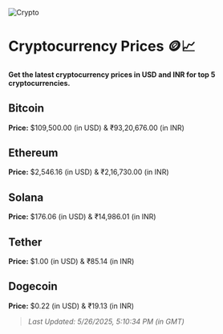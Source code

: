 
![Crypto](https://www.techguide.com.au/wp-content/uploads/2020/11/crypto3.jpeg)

# Cryptocurrency Prices 🪙📈

#### Get the latest cryptocurrency prices in USD and INR for top 5 cryptocurrencies.

## Bitcoin

**Price:** $109,500.00 (in USD) & ₹93,20,676.00 (in INR)

## Ethereum

**Price:** $2,546.16 (in USD) & ₹2,16,730.00 (in INR)

## Solana

**Price:** $176.06 (in USD) & ₹14,986.01 (in INR)

## Tether

**Price:** $1.00 (in USD) & ₹85.14 (in INR)

## Dogecoin

**Price:** $0.22 (in USD) & ₹19.13 (in INR)

> _Last Updated: 5/26/2025, 5:10:34 PM (in GMT)_

